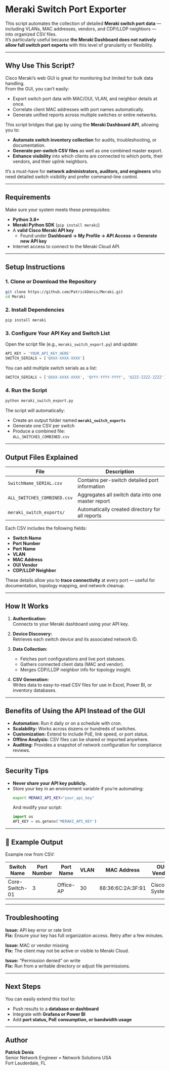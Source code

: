 # Meraki Switch Port Exporter

This script automates the collection of detailed **Meraki switch port data** — including VLANs, MAC addresses, vendors, and CDP/LLDP neighbors — into organized CSV files.  
It’s particularly useful because **the Meraki Dashboard does not natively allow full switch port exports** with this level of granularity or flexibility.

---

## Why Use This Script?

Cisco Meraki’s web GUI is great for monitoring but limited for bulk data handling.  
From the GUI, you can’t easily:

- Export switch port data with MAC/OUI, VLAN, and neighbor details at once.  
- Correlate client MAC addresses with port names automatically.  
- Generate unified reports across multiple switches or entire networks.

This script bridges that gap by using the **Meraki Dashboard API**, allowing you to:
- **Automate switch inventory collection** for audits, troubleshooting, or documentation.
- **Generate per-switch CSV files** as well as one combined master export.
- **Enhance visibility** into which clients are connected to which ports, their vendors, and their uplink neighbors.

It’s a must-have for **network administrators, auditors, and engineers** who need detailed switch visibility and prefer command-line control.

---

## Requirements

Make sure your system meets these prerequisites:

- **Python 3.8+**
- **Meraki Python SDK** (`pip install meraki`)
- A **valid Cisco Meraki API key**
  - Found under **Dashboard → My Profile → API Access → Generate new API key**
- Internet access to connect to the Meraki Cloud API.

---

## Setup Instructions

### 1. Clone or Download the Repository
```bash
git clone https://github.com/PatrickDenis/Meraki.git
cd Meraki
```

### 2. Install Dependencies
```bash
pip install meraki
```

### 3. Configure Your API Key and Switch List
Open the script file (e.g., `meraki_switch_export.py`) and update:

```python
API_KEY = 'YOUR_API_KEY_HERE'
SWITCH_SERIALS = ['QXXX-XXXX-XXXX']
```

You can add multiple switch serials as a list:
```python
SWITCH_SERIALS = ['QXXX-XXXX-XXXX', 'QYYY-YYYY-YYYY', 'QZZZ-ZZZZ-ZZZZ']
```

### 4. Run the Script
```bash
python meraki_switch_export.py
```

The script will automatically:
- Create an output folder named **`meraki_switch_exports`**
- Generate one CSV per switch
- Produce a combined file:  
  `ALL_SWITCHES_COMBINED.csv`

---

## Output Files Explained

| File | Description |
|------|--------------|
| `SwitchName_SERIAL.csv` | Contains per-switch detailed port information |
| `ALL_SWITCHES_COMBINED.csv` | Aggregates all switch data into one master report |
| `meraki_switch_exports/` | Automatically created directory for all reports |

Each CSV includes the following fields:

- **Switch Name**  
- **Port Number**  
- **Port Name**  
- **VLAN**  
- **MAC Address**  
- **OUI Vendor**  
- **CDP/LLDP Neighbor**

These details allow you to **trace connectivity** at every port — useful for documentation, topology mapping, and network cleanup.

---

## How It Works

1. **Authentication:**  
   Connects to your Meraki dashboard using your API key.

2. **Device Discovery:**  
   Retrieves each switch device and its associated network ID.

3. **Data Collection:**  
   - Fetches port configurations and live port statuses.  
   - Gathers connected client data (MAC and vendor).  
   - Merges CDP/LLDP neighbor info for topology insight.

4. **CSV Generation:**  
   Writes data to easy-to-read CSV files for use in Excel, Power BI, or inventory databases.

---

## Benefits of Using the API Instead of the GUI

- **Automation:** Run it daily or on a schedule with cron.  
- **Scalability:** Works across dozens or hundreds of switches.  
- **Customization:** Extend to include PoE, link speed, or port status.  
- **Offline Analysis:** CSV files can be shared or imported anywhere.  
- **Auditing:** Provides a snapshot of network configuration for compliance reviews.

---

## Security Tips

- **Never share your API key publicly.**
- Store your key in an environment variable if you’re automating:
  ```bash
  export MERAKI_API_KEY="your_api_key"
  ```
  And modify your script:
  ```python
  import os
  API_KEY = os.getenv('MERAKI_API_KEY')
  ```

---

## 🧪 Example Output

Example row from CSV:

| Switch Name | Port Number | Port Name | VLAN | MAC Address | OUI Vendor | CDP/LLDP Neighbor |
|--------------|--------------|-----------|-------|---------------|--------------|--------------------|
| Core-Switch-01 | 3 | Office-AP | 30 | 88:36:6C:2A:3F:91 | Cisco Systems | AP-Ceiling-01 |

---

## Troubleshooting

**Issue:** API key error or rate limit  
**Fix:** Ensure your key has full organization access. Retry after a few minutes.

**Issue:** MAC or vendor missing  
**Fix:** The client may not be active or visible to Meraki Cloud.

**Issue:** “Permission denied” on write  
**Fix:** Run from a writable directory or adjust file permissions.

---

## Next Steps

You can easily extend this tool to:
- Push results to a **database or dashboard**
- Integrate with **Grafana or Power BI**
- Add **port status, PoE consumption, or bandwidth usage**

---

## Author

**Patrick Denis**  
Senior Network Engineer • Network Solutions USA  
Fort Lauderdale, FL  

